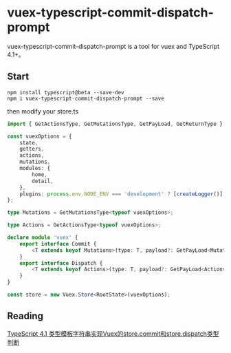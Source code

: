 # vuex-typescript-commit-dispatch-prompt
vuex-typescript-commit-dispatch-prompt is a tool for vuex and TypeScript 4.1+。

## Start

```
npm install typescript@beta --save-dev
npm i vuex-typescript-commit-dispatch-prompt --save
```

then modify your store.ts

```TypeScript
import { GetActionsType, GetMutationsType, GetPayLoad, GetReturnType } from 'vuex-typescript-commit-dispatch-prompt';

const vuexOptions = {
    state,
    getters,
    actions,
    mutations,
    modules: {
        home,
        detail,
    },
    plugins: process.env.NODE_ENV === 'development' ? [createLogger()] : [],
};

type Mutations = GetMutationsType<typeof vuexOptions>;

type Actions = GetActionsType<typeof vuexOptions>;

declare module 'vuex' {
    export interface Commit {
        <T extends keyof Mutations>(type: T, payload?: GetPayLoad<Mutations, T>, options?: CommitOptions): GetReturnType<Mutations, T>;
    }
    export interface Dispatch {
        <T extends keyof Actions>(type: T, payload?: GetPayLoad<Actions, T>, options?: DispatchOptions): Promise<GetReturnType<Actions, T>>;
    }
}

const store = new Vuex.Store<RootState>(vuexOptions);
```

## Reading
[TypeScript 4.1 类型模板字符串实现Vuex的store.commit和store.dispatch类型判断](https://github.com/xingbofeng/xingbofeng.github.io/issues/54)
